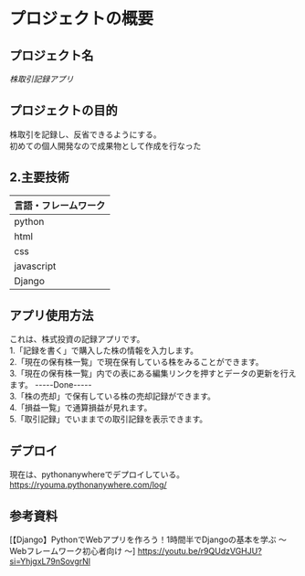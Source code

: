 # プロジェクトの概要

## プロジェクト名
*株取引記録アプリ*

## プロジェクトの目的
株取引を記録し、反省できるようにする。  
初めての個人開発なので成果物として作成を行なった

## 2.主要技術

| 言語・フレームワーク | 
| -------------------- |
| python                |
| html                |
| css           |
| javascript              |
| Django               |

## アプリ使用方法
これは、株式投資の記録アプリです。  
1.「記録を書く」で購入した株の情報を入力します。  
2.「現在の保有株一覧」で現在保有している株をみることができます。  
3.「現在の保有株一覧」内での表にある編集リンクを押すとデータの更新を行えます。
-----Done-----  
3.「株の売却」で保有している株の売却記録ができます。  
4.「損益一覧」で通算損益が見れます。  
5.「取引記録」でいままでの取引記録を表示できます。  

## デプロイ
現在は、pythonanywhereでデプロイしている。
https://ryouma.pythonanywhere.com/log/
## 参考資料

[【Django】PythonでWebアプリを作ろう！1時間半でDjangoの基本を学ぶ 〜 Webフレームワーク初心者向け 〜] <https://youtu.be/r9QUdzVGHJU?si=YhjgxL79nSovgrNl>
